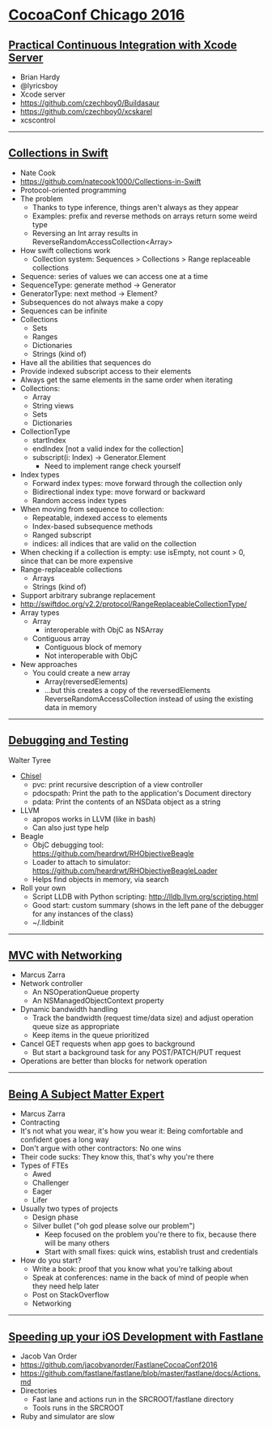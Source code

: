 # [CocoaConf Chicago 2016](http://cocoaconf.com/chicago-2016/home)

## [Practical Continuous Integration with Xcode Server](http://cocoaconf.com/chicago-2016/sessions/Continuous-Integration-Hardy)
* Brian Hardy
* @lyricsboy
* Xcode server
* https://github.com/czechboy0/Buildasaur
* https://github.com/czechboy0/xcskarel
* xcscontrol

----
## [Collections in Swift](http://cocoaconf.com/chicago-2016/sessions/Collections-in-Swift)
* Nate Cook
* https://github.com/natecook1000/Collections-in-Swift
* Protocol-oriented programming
* The problem
	* Thanks to type inference, things aren't always as they appear
	* Examples: prefix and reverse methods on arrays return some weird type
	* Reversing an Int array results in ReverseRandomAccessCollection<Array<Int>>
* How swift collections work
	* Collection system: Sequences > Collections > Range replaceable collections
* Sequence: series of values we can access one at a time
* SequenceType: generate method -> Generator
* GeneratorType: next method -> Element?
* Subsequences do not always make a copy
* Sequences can be infinite
* Collections
	* Sets
	* Ranges
	* Dictionaries
	* Strings (kind of) 
* Have all the abilities that sequences do
* Provide indexed subscript access to their elements
* Always get the same elements in the same order when iterating
* Collections:
	* Array
	* String views
	* Sets
	* Dictionaries
* CollectionType
	* startIndex
	* endIndex [not a valid index for the collection]
	* subscript(i: Index) -> Generator.Element
		* Need to implement range check yourself
* Index types
	* Forward index types: move forward through the collection only
	* Bidirectional index type: move forward or backward
	* Random access index types
* When moving from sequence to collection:
	* Repeatable, indexed access to elements
	* Index-based subsequence methods
	* Ranged subscript
	* indices: all indices that are valid on the collection
* When checking if a collection is empty: use isEmpty, not count > 0, since that can be more expensive
* Range-replaceable collections
	* Arrays
	* Strings (kind of) 
* Support arbitrary subrange replacement
* http://swiftdoc.org/v2.2/protocol/RangeReplaceableCollectionType/
* Array types
	* Array
		* interoperable with ObjC as NSArray
	* Contiguous array
		* Contiguous block of memory
		* Not interoperable with ObjC
* New approaches
	* You could create a new array
		* Array(reversedElements)
		* …but this creates a copy of the reversedElements ReverseRandomAccessCollection instead of using the existing data in memory

----
## [Debugging and Testing](http://cocoaconf.com/chicago-2016/sessions/Tyree-Debugging-and-Testing)
Walter Tyree

* [Chisel](https://github.com/facebook/chisel)
	* pvc: print recursive description of a view controller
	* pdocspath: Print the path to the application's Document directory
	* pdata: Print the contents of an NSData object as a string
* LLVM
	* apropos works in LLVM (like in bash)
	* Can also just type help
* Beagle
	* ObjC debugging tool: https://github.com/heardrwt/RHObjectiveBeagle
	* Loader to attach to simulator: https://github.com/heardrwt/RHObjectiveBeagleLoader
	* Helps find objects in memory, via search
* Roll your own
	* Script LLDB with Python scripting: http://lldb.llvm.org/scripting.html
	* Good start: custom summary (shows in the left pane of the debugger for any instances of the class)
	* ~/.lldbinit

----
## [MVC with Networking](http://cocoaconf.com/chicago-2016/sessions/exploring-mvc-n)
* Marcus Zarra
* Network controller
	* An NSOperationQueue property
	* An NSManagedObjectContext property
* Dynamic bandwidth handling
	* Track the bandwidth (request time/data size) and adjust operation queue size as appropriate
	* Keep items in the queue prioritized
* Cancel GET requests when app goes to background
	* But start a background task for any POST/PATCH/PUT request
* Operations are better than blocks for network operation

----
## [Being A Subject Matter Expert](http://cocoaconf.com/chicago-2016/sessions/Being-A-Subject-Matter-Expert)
* Marcus Zarra
* Contracting
* It's not what you wear, it's how you wear it: Being comfortable and confident goes a long way
* Don't argue with other contractors: No one wins
* Their code sucks: They know this, that's why you're there
* Types of FTEs
	* Awed
	* Challenger
	* Eager
	* Lifer
* Usually two types of projects
	* Design phase
	* Silver bullet ("oh god please solve our problem")
		* Keep focused on the problem you're there to fix, because there will be many others
		* Start with small fixes: quick wins, establish trust and credentials
* How do you start?
	* Write a book: proof that you know what you're talking about
	* Speak at conferences: name in the back of mind of people when they need help later
	* Post on StackOverflow
	* Networking

----
## [Speeding up your iOS Development with Fastlane](http://cocoaconf.com/chicago-2016/sessions/Fastlane-Van-Order)
* Jacob Van Order
* https://github.com/jacobvanorder/FastlaneCocoaConf2016
* https://github.com/fastlane/fastlane/blob/master/fastlane/docs/Actions.md
* Directories
	* Fast lane and actions run in the SRCROOT/fastlane directory
	* Tools runs in the SRCROOT
* Ruby and simulator are slow
